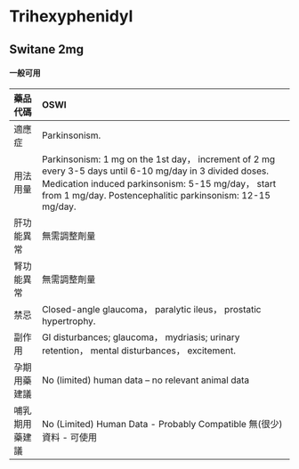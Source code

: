 # Trihexyphenidyl

## Switane 2mg

#### 一般可用

| 藥品代碼       | OSWI                                                                                                                                                                                                                        |
|:---------------|:----------------------------------------------------------------------------------------------------------------------------------------------------------------------------------------------------------------------------|
| 適應症         | Parkinsonism.                                                                                                                                                                                                               |
| 用法用量       | Parkinsonism: 1 mg on the 1st day， increment of 2 mg every 3-5 days until 6-10 mg/day in 3 divided doses. Medication induced parkinsonism: 5-15 mg/day， start from 1 mg/day. Postencephalitic parkinsonism: 12-15 mg/day. |
| 肝功能異常     | 無需調整劑量                                                                                                                                                                                                                |
| 腎功能異常     | 無需調整劑量                                                                                                                                                                                                                |
| 禁忌           | Closed-angle glaucoma， paralytic ileus， prostatic hypertrophy.                                                                                                                                                            |
| 副作用         | GI disturbances; glaucoma， mydriasis; urinary retention， mental disturbances， excitement.                                                                                                                                |
| 孕期用藥建議   | No (limited) human data – no relevant animal data                                                                                                                                                                           |
| 哺乳期用藥建議 | No (Limited) Human Data - Probably Compatible 無(很少)資料 - 可使用                                                                                                                                                         |

